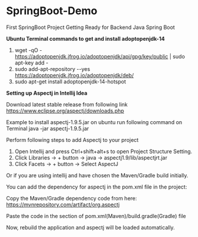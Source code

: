 # SpringBoot-Demo
First SpringBoot Project
Getting Ready for Backend Java Spring Boot


**Ubuntu Terminal commands to get and install adoptopenjdk-14**

1. wget -qO - https://adoptopenjdk.jfrog.io/adoptopenjdk/api/gpg/key/public | sudo apt-key add -
2. sudo add-apt-repository --yes https://adoptopenjdk.jfrog.io/adoptopenjdk/deb/
3. sudo apt-get install adoptopenjdk-14-hotspot


**Setting up Aspectj in Intellij Idea**

Download latest stable release from following link
https://www.eclipse.org/aspectj/downloads.php

Example to install aspectj-1.9.5.jar on ubuntu run following command on Terminal
java -jar aspectj-1.9.5.jar

Perform following steps to add Aspectj to your project

1. Open Intellij and press Ctrl+shift+alt+s to open Project Structure Setting.
2. Click Libraries -> + button -> java -> aspectj1.9/lib/aspectjrt.jar
3. Click Facets -> + button -> Select AspectJ



Or if you are using intellij and have chosen the Maven/Gradle build initially.

You can add the dependency for aspectj in the pom.xml file in the project:

Copy the Maven/Gradle dependency code from here:
https://mvnrepository.com/artifact/org.aspectj


Paste the code in the <dependencies> section of pom.xml(Maven)/build.gradle(Gradle) file


Now, rebuild the application and aspectj will be loaded automatically.

